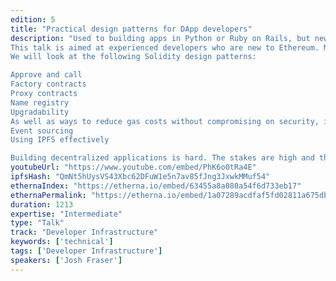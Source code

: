 ```yaml
---
edition: 5
title: "Practical design patterns for DApp developers"
description: "Used to building apps in Python or Ruby on Rails, but new to blockchain?
This talk is aimed at experienced developers who are new to Ethereum. My goal is to give developers practical frameworks for architecting their decentralized applications, that will minimize gas costs, reduce the attack surface and simplify upgrades. Decentralized applications require a new way of thinking. I want to share some templates for developers who are making the jump to decentralized applications and aren't familiar with the quirks and limitation of the Ethereum EVM. 
We will look at the following Solidity design patterns:

Approve and call
Factory contracts
Proxy contracts
Name registry
Upgradability
As well as ways to reduce gas costs without compromising on security, including:
Event sourcing
Using IPFS effectively

Building decentralized applications is hard. The stakes are high and there are a lot of ways to get things wrong. Mistakes can be expensive, either from security losses or high gas costs. I’m looking forward to sharing some of the lessons Origin’s engineering team has learned over the past two years building peer-to-peer marketplaces on top of Ethereum."
youtubeUrl: "https://www.youtube.com/embed/PhK6o0tRa4E"
ipfsHash: "QmNt5hUysVS43Xbc62DFuW1e5n7av85fJng3JxwkMMuf54"
ethernaIndex: "https://etherna.io/embed/63455a8a080a54f6d733eb17"
ethernaPermalink: "https://etherna.io/embed/1a07289acdfaf5fd02811a675db52afd0d52fd53b08549b3489c5c32e3464d3f"
duration: 1213
expertise: "Intermediate"
type: "Talk"
track: "Developer Infrastructure"
keywords: ['technical']
tags: ['Developer Infrastructure']
speakers: ['Josh Fraser']
---
```

